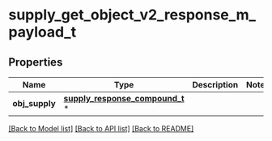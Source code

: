 # supply_get_object_v2_response_m_payload_t

## Properties
Name | Type | Description | Notes
------------ | ------------- | ------------- | -------------
**obj_supply** | [**supply_response_compound_t**](supply_response_compound.md) \* |  | 

[[Back to Model list]](../README.md#documentation-for-models) [[Back to API list]](../README.md#documentation-for-api-endpoints) [[Back to README]](../README.md)


